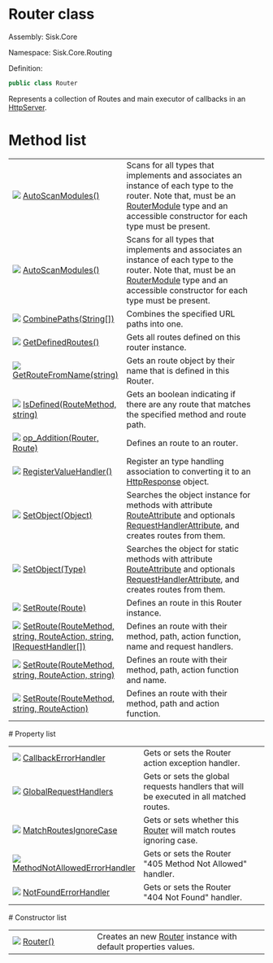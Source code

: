 <!--

Copyrights 2023 Sisk Framework - CypherPotato
Published under MIT license

!!! DO NOT EDIT THIS FILE !!!
This file was generated by a tool in the Sisk package. To edit the information in this documentation,
edit the XML documentation present in the Sisk source code.

-->

# Router class
Assembly: Sisk.Core

Namespace: Sisk.Core.Routing

Definition:

```cs
public class Router
```

Represents a collection of Routes and main executor of callbacks in an <a href="/read?q=/contents/spec/Sisk.Core.Http.HttpServer.md">HttpServer</a>.

# Method list
<table>
    <tbody>
<tr>
    <td width="33%">
        <img class="icon" src="/assets/img/icons/method.svg">
        <a href="/read?q=/contents/spec/Sisk.Core.Routing.Router.AutoScanModules().md">
            AutoScanModules()
        </a>
    </td>
    <td>
        Scans for all types that implements <typeparamref name="TModule" /> and associates an instance of each type to the router. Note that, <typeparamref name="TModule" /> must be an <a href="/read?q=/contents/spec/Sisk.Core.Routing.RouterModule.md">RouterModule</a> type and an accessible constructor for each type must be present.
    <td>
</tr>
<tr>
    <td width="33%">
        <img class="icon" src="/assets/img/icons/method.svg">
        <a href="/read?q=/contents/spec/Sisk.Core.Routing.Router.AutoScanModules().md">
            AutoScanModules()
        </a>
    </td>
    <td>
        Scans for all types that implements <typeparamref name="TModule" /> and associates an instance of each type to the router. Note that, <typeparamref name="TModule" /> must be an <a href="/read?q=/contents/spec/Sisk.Core.Routing.RouterModule.md">RouterModule</a> type and an accessible constructor for each type must be present.
    <td>
</tr>
<tr>
    <td width="33%">
        <img class="icon" src="/assets/img/icons/method.svg">
        <a href="/read?q=/contents/spec/Sisk.Core.Routing.Router.CombinePaths(String).md">
            CombinePaths(String[])
        </a>
    </td>
    <td>
        Combines the specified URL paths into one.
    <td>
</tr>
<tr>
    <td width="33%">
        <img class="icon" src="/assets/img/icons/method.svg">
        <a href="/read?q=/contents/spec/Sisk.Core.Routing.Router.GetDefinedRoutes().md">
            GetDefinedRoutes()
        </a>
    </td>
    <td>
        Gets all routes defined on this router instance.
    <td>
</tr>
<tr>
    <td width="33%">
        <img class="icon" src="/assets/img/icons/method.svg">
        <a href="/read?q=/contents/spec/Sisk.Core.Routing.Router.GetRouteFromName(string).md">
            GetRouteFromName(string)
        </a>
    </td>
    <td>
        Gets an route object by their name that is defined in this Router.
    <td>
</tr>
<tr>
    <td width="33%">
        <img class="icon" src="/assets/img/icons/method.svg">
        <a href="/read?q=/contents/spec/Sisk.Core.Routing.Router.IsDefined(RouteMethod-string).md">
            IsDefined(RouteMethod, string)
        </a>
    </td>
    <td>
        Gets an boolean indicating if there are any route that matches the specified method and route path.
    <td>
</tr>
<tr>
    <td width="33%">
        <img class="icon" src="/assets/img/icons/method.svg">
        <a href="/read?q=/contents/spec/Sisk.Core.Routing.Router.op_Addition(Router-Route).md">
            op_Addition(Router, Route)
        </a>
    </td>
    <td>
        Defines an route to an router.
    <td>
</tr>
<tr>
    <td width="33%">
        <img class="icon" src="/assets/img/icons/method.svg">
        <a href="/read?q=/contents/spec/Sisk.Core.Routing.Router.RegisterValueHandler().md">
            RegisterValueHandler()
        </a>
    </td>
    <td>
        Register an type handling association to converting it to an <a href="/read?q=/contents/spec/Sisk.Core.Http.HttpResponse.md">HttpResponse</a> object.
    <td>
</tr>
<tr>
    <td width="33%">
        <img class="icon" src="/assets/img/icons/method.svg">
        <a href="/read?q=/contents/spec/Sisk.Core.Routing.Router.SetObject(Object).md">
            SetObject(Object)
        </a>
    </td>
    <td>
        Searches the object instance for methods with attribute <a href="/read?q=/contents/spec/Sisk.Core.Routing.RouteAttribute.md">RouteAttribute</a> and optionals <a href="/read?q=/contents/spec/Sisk.Core.Routing.RequestHandlerAttribute.md">RequestHandlerAttribute</a>, and creates routes from them.
    <td>
</tr>
<tr>
    <td width="33%">
        <img class="icon" src="/assets/img/icons/method.svg">
        <a href="/read?q=/contents/spec/Sisk.Core.Routing.Router.SetObject(Type).md">
            SetObject(Type)
        </a>
    </td>
    <td>
        Searches the object for static methods with attribute <a href="/read?q=/contents/spec/Sisk.Core.Routing.RouteAttribute.md">RouteAttribute</a> and optionals <a href="/read?q=/contents/spec/Sisk.Core.Routing.RequestHandlerAttribute.md">RequestHandlerAttribute</a>, and creates routes from them.
    <td>
</tr>
<tr>
    <td width="33%">
        <img class="icon" src="/assets/img/icons/method.svg">
        <a href="/read?q=/contents/spec/Sisk.Core.Routing.Router.SetRoute(Route).md">
            SetRoute(Route)
        </a>
    </td>
    <td>
        Defines an route in this Router instance.
    <td>
</tr>
<tr>
    <td width="33%">
        <img class="icon" src="/assets/img/icons/method.svg">
        <a href="/read?q=/contents/spec/Sisk.Core.Routing.Router.SetRoute(RouteMethod-string-RouteAction-string-IRequestHandler).md">
            SetRoute(RouteMethod, string, RouteAction, string, IRequestHandler[])
        </a>
    </td>
    <td>
        Defines an route with their method, path, action function, name and request handlers.
    <td>
</tr>
<tr>
    <td width="33%">
        <img class="icon" src="/assets/img/icons/method.svg">
        <a href="/read?q=/contents/spec/Sisk.Core.Routing.Router.SetRoute(RouteMethod-string-RouteAction-string).md">
            SetRoute(RouteMethod, string, RouteAction, string)
        </a>
    </td>
    <td>
        Defines an route with their method, path, action function and name.
    <td>
</tr>
<tr>
    <td width="33%">
        <img class="icon" src="/assets/img/icons/method.svg">
        <a href="/read?q=/contents/spec/Sisk.Core.Routing.Router.SetRoute(RouteMethod-string-RouteAction).md">
            SetRoute(RouteMethod, string, RouteAction)
        </a>
    </td>
    <td>
        Defines an route with their method, path and action function.
    <td>
</tr>
    </tbody>
</table>
# Property list
<table>
    <tbody>
<tr>
    <td width="33%">
        <img class="icon" src="/assets/img/icons/property.svg">
        <a href="/read?q=/contents/spec/Sisk.Core.Routing.Router.CallbackErrorHandler.md">
            CallbackErrorHandler
        </a>
    </td>
    <td>
        Gets or sets the Router action exception handler.
    <td>
</tr>
<tr>
    <td width="33%">
        <img class="icon" src="/assets/img/icons/property.svg">
        <a href="/read?q=/contents/spec/Sisk.Core.Routing.Router.GlobalRequestHandlers.md">
            GlobalRequestHandlers
        </a>
    </td>
    <td>
        Gets or sets the global requests handlers that will be executed in all matched routes.
    <td>
</tr>
<tr>
    <td width="33%">
        <img class="icon" src="/assets/img/icons/property.svg">
        <a href="/read?q=/contents/spec/Sisk.Core.Routing.Router.MatchRoutesIgnoreCase.md">
            MatchRoutesIgnoreCase
        </a>
    </td>
    <td>
        Gets or sets whether this <a href="/read?q=/contents/spec/Sisk.Core.Routing.Router.md">Router</a> will match routes ignoring case.
    <td>
</tr>
<tr>
    <td width="33%">
        <img class="icon" src="/assets/img/icons/property.svg">
        <a href="/read?q=/contents/spec/Sisk.Core.Routing.Router.MethodNotAllowedErrorHandler.md">
            MethodNotAllowedErrorHandler
        </a>
    </td>
    <td>
        Gets or sets the Router "405 Method Not Allowed" handler.
    <td>
</tr>
<tr>
    <td width="33%">
        <img class="icon" src="/assets/img/icons/property.svg">
        <a href="/read?q=/contents/spec/Sisk.Core.Routing.Router.NotFoundErrorHandler.md">
            NotFoundErrorHandler
        </a>
    </td>
    <td>
        Gets or sets the Router "404 Not Found" handler.
    <td>
</tr>
    </tbody>
</table>
# Constructor list
<table>
    <tbody>
<tr>
    <td width="33%">
        <img class="icon" src="/assets/img/icons/constructor.svg">
        <a href="/read?q=/contents/spec/Sisk.Core.Routing.Router.Router().md">
            Router()
        </a>
    </td>
    <td>
        Creates an new <a href="/read?q=/contents/spec/Sisk.Core.Routing.Router.md">Router</a> instance with default properties values.
    <td>
</tr>
    </tbody>
</table>
